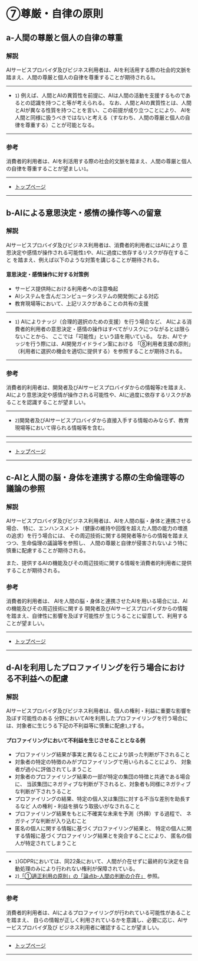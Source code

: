 # ⑦尊厳・自律の原則

## a-人間の尊厳と個人の自律の尊重

### 解説

AIサービスプロバイダ及びビジネス利用者は、AIを利活用する際の社会的文脈を踏まえ、人間の尊厳と個人の自律を尊重することが期待される`1`。

----

* `1`) 例えば、人間とAIの異質性を前提に、AIは人間の活動を支援するものであるとの認識を持つこと等が考えられる。
なお、人間とAIの異質性とは、人間とAIが異なる性質を持つことを言い、この前提が成り立つことにより、
AIを人間と同様に扱うべきではないと考える（すなわち、人間の尊厳と個人の自律を尊重する）ことが可能となる。

----

### 参考

消費者的利用者は、AIを利活用する際の社会的文脈を踏まえ、人間の尊厳と個人の自律を尊重することが望ましい`1`。

****************

* [トップページ](../../)

****************


## b-AIによる意思決定・感情の操作等への留意

### 解説

AIサービスプロバイダ及びビジネス利用者は、消費者的利用者にはAIにより
意思決定や感情が操作される可能性`1`や、AIに過度に依存するリスクが存在すること
を踏まえ、例えば以下のような対策を講じることが期待される。

#### 意思決定・感情操作に対する対策例
* サービス提供時における利用者への注意喚起
* AIシステムを含んだコンピュータシステムの開発側による対応
* 教育現場等において、上記リスクがあることの共有の支援

----

* `1`) AIによりナッジ（合理的選択のための支援）を行う場合など、
AIによる消費者的利用者の意思決定・感情の操作はすべてがリスクにつながるとは限らないことから、
ここでは「可能性」という語を用いている。
なお、AIでナッジを行う際には、AI開発ガイドライン案における
「⑧利用者支援の原則」（利用者に選択の機会を適切に提供する）を参照することが期待される。

----

### 参考

消費者的利用者は、開発者及びAIサービスプロバイダからの情報等`2`を踏まえ、
AIにより意思決定や感情が操作される可能性や、AIに過度に依存するリスクがあることを認識することが望ましい。

----

* `2`)開発者及びAIサービスプロバイダから直接入手する情報のみならず、教育現場等において得られる情報等を含む。

----

****************

* [トップページ](../../)

****************



## c-AIと人間の脳・身体を連携する際の生命倫理等の議論の参照

### 解説
AIサービスプロバイダ及びビジネス利用者は、AIを人間の脳・身体と連携させる場合、
特に、エンハンスメント（健康の維持や回復を超えた人間の能力の増進の追求）を行う場合には、
その周辺技術に関する開発者等からの情報を踏まえつつ、生命倫理の議論等を参照し、
人間の尊厳と自律が侵害されないよう特に慎重に配慮することが期待される。

また、提供するAIの機能及びその周辺技術に関する情報を消費者的利用者に提供することが期待される。

### 参考

消費者的利用者は、
AIを人間の脳・身体と連携させたAIを用いる場合には、AIの機能及びその周辺技術に関する
開発者及びAIサービスプロバイダからの情報を踏まえ、自律性に影響を及ぼす可能性が
生じうることに留意して、利用することが望ましい。

****************

* [トップページ](../../)

****************




## d-AIを利用したプロファイリングを行う場合における不利益への配慮

### 解説
AIサービスプロバイダ及びビジネス利用者は、個人の権利・利益に重要な影響を及ぼす可能性のある
分野においてAIを利用したプロファイリングを行う場合には、対象者に生じうる下記の不利益等に慎重に配慮`1`,`2`する。

#### プロファイリングにおいて不利益を生じさせることとなる例
* プロファイリング結果が事実と異なることにより誤った判断が下されること
* 対象者の特定の特徴のみがプロファイリングで用いられることにより、
対象者が過小に評価されてしまうこと
* 対象者のプロファイリング結果の一部が特定の集団の特徴と共通である場合に、
当該集団にネガティブな判断が下されると、対象者も同様にネガティブな判断が下されうること
* プロファイリングの結果、特定の個人又は集団に対する不当な差別を助長するなど
人の権利・利益を損なう取扱いがなされること
* プロファイリング結果をもとに不確実な未来を予測（外挿）する過程で、
ネガティブな判断が入り込むこと
* 匿名の個人に関する情報に基づくプロファイリング結果と、
特定の個人に関する情報に基づくプロファイリング結果とを突合することにより、
匿名の個人が特定されてしまうこと

----

* `1`)GDPRにおいては、同22条において、人間が介在せずに最終的な決定を自動処理のみにより行われない権利が保障されている。
* `2`)[「①適正利用の原則」の「論点b-人間の判断の介在」](./01.md#b-人間の判断の介在) 参照。

----

### 参考

消費者的利用者は、AIによるプロファイリングが行われている可能性があることを踏まえ、
自らの情報が正しく利用されているかを意識し、必要に応じ、AIサービスプロバイダ及び
ビジネス利用者に確認することが望ましい。

****************

* [トップページ](../../)

****************
